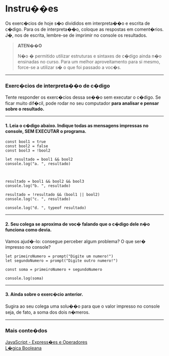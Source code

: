 
# Instru��es

Os exerc�cios de hoje s�o divididos em interpreta��o e escrita de c�digo. Para os de interpreta��o, coloque as respostas em coment�rios. J�, nos de escrita, lembre-se de imprimir no console os resultados.

> **ATEN��O**
> 
> N�o � permitido utilizar estruturas e sintaxes de c�digo ainda n�o ensinadas no curso. Para um melhor aproveitamento para si mesmo, force-se a utilizar s� o que foi passado a voc�s.

---

### Exerc�cios de interpreta��o de c�digo

Tente responder os exerc�cios dessa se��o sem executar o c�digo. 
Se ficar muito dif�cil, pode rodar no seu computador **para analisar e pensar sobre o resultado.** 

---

#### 1. Leia o c�digo abaixo. Indique todas as mensagens impressas no console, SEM EXECUTAR o programa.

```
const bool1 = true
const bool2 = false
const bool3 = !bool2

let resultado = bool1 && bool2
console.log("a. ", resultado)



resultado = bool1 && bool2 && bool3 
console.log("b. ", resultado) 

resultado = !resultado && (bool1 || bool2) 
console.log("c. ", resultado)

console.log("d. ", typeof resultado)
```

---

#### 2. Seu colega se aproxima de voc� falando que o c�digo dele n�o funciona como devia.

Vamos ajud�-lo: consegue perceber algum problema? O que ser� impresso no console?

```
let primeiroNumero = prompt("Digite um numero!")
let segundoNumero = prompt("Digite outro numero!")

const soma = primeiroNumero + segundoNumero

console.log(soma)
```

---

#### 3. Ainda sobre o exerc�cio anterior.

Sugira ao seu colega uma solu��o para que o valor impresso no console seja, de fato, a soma dos dois n�meros.

---

### Mais conte�dos

[JavaScript - Express�es e Operadores](https://developer.mozilla.org/pt-BR/docs/Web/JavaScript/Guide/Expressions_and_Operators)  
[L�gica Booleana](https://www.youtube.com/watch?v=gI-qXk7XojA)
